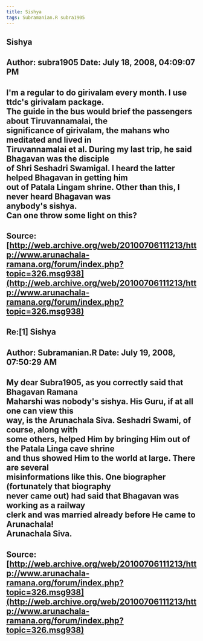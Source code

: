 ```yaml
--- 
title: Sishya   
tags: Subramanian.R subra1905  
---  
```

## Sishya  
Author: subra1905           Date: July 18, 2008, 04:09:07 PM  
---  
I'm a regular to do girivalam every month. I use ttdc's girivalam package.  
The guide in the bus would brief the passengers about Tiruvannamalai, the  
significance of girivalam, the mahans who meditated and lived in  
Tiruvannamalai et al. During my last trip, he said Bhagavan was the disciple  
of Shri Seshadri Swamigal. I heard the latter helped Bhagavan in getting him  
out of Patala Lingam shrine. Other than this, I never heard Bhagavan was  
anybody's sishya.   
Can one throw some light on this?
 ---  
Source:[http://web.archive.org/web/20100706111213/http://www.arunachala-ramana.org/forum/index.php?topic=326.msg938](http://web.archive.org/web/20100706111213/http://www.arunachala-ramana.org/forum/index.php?topic=326.msg938)   
---  

## Re:[1] Sishya  
Author: Subramanian.R       Date: July 19, 2008, 07:50:29 AM  
---  
My dear Subra1905, as you correctly said that Bhagavan Ramana   
Maharshi was nobody's sishya. His Guru, if at all one can view this   
way, is the Arunachala Siva. Seshadri Swami, of course, along with   
some others, helped Him by bringing Him out of the Patala Linga cave shrine  
and thus showed Him to the world at large. There are several   
misinformations like this. One biographer (fortunately that biography   
never came out) had said that Bhagavan was working as a railway   
clerk and was married already before He came to Arunachala!   
Arunachala Siva.
 ---  
Source:[http://web.archive.org/web/20100706111213/http://www.arunachala-ramana.org/forum/index.php?topic=326.msg938](http://web.archive.org/web/20100706111213/http://www.arunachala-ramana.org/forum/index.php?topic=326.msg938)   
---  

